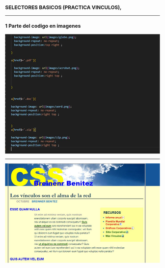 ###  SELECTORES BASICOS  (PRACTICA  VINCULOS),  

___

### 1 Parte del codigo en imagenes 

 ![imagencarpeta](img/1.JPG)
 
___

 ![imagencarpeta](img/2vinculos.JPG)

